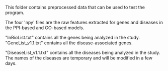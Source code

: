 This folder contains preprocessed data that can be used to test the program.

The four 'npy' files are the raw features extracted for genes and diseases in the PPI-based and GO-based models.

"InBioList.txt" contains all the genes being analyzed in the study.
"GeneList_v1.1.txt" contains all the disease-associated genes.

"DiseaseList_v1.1.txt" contains all the diseases being analyzed in the study. The names of the diseases are temporary and will be modified in a few days.
